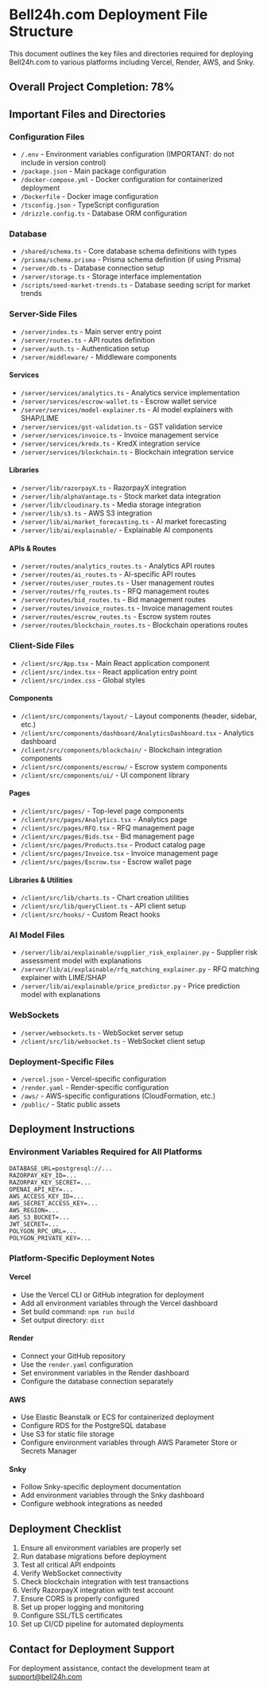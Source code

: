 # Bell24h.com Deployment File Structure

This document outlines the key files and directories required for deploying Bell24h.com to various platforms including Vercel, Render, AWS, and Snky.

## Overall Project Completion: 78%

## Important Files and Directories

### Configuration Files
- `/.env` - Environment variables configuration (IMPORTANT: do not include in version control)
- `/package.json` - Main package configuration
- `/docker-compose.yml` - Docker configuration for containerized deployment
- `/Dockerfile` - Docker image configuration
- `/tsconfig.json` - TypeScript configuration
- `/drizzle.config.ts` - Database ORM configuration

### Database
- `/shared/schema.ts` - Core database schema definitions with types
- `/prisma/schema.prisma` - Prisma schema definition (if using Prisma)
- `/server/db.ts` - Database connection setup
- `/server/storage.ts` - Storage interface implementation
- `/scripts/seed-market-trends.ts` - Database seeding script for market trends

### Server-Side Files
- `/server/index.ts` - Main server entry point
- `/server/routes.ts` - API routes definition
- `/server/auth.ts` - Authentication setup
- `/server/middleware/` - Middleware components

#### Services
- `/server/services/analytics.ts` - Analytics service implementation
- `/server/services/escrow-wallet.ts` - Escrow wallet service
- `/server/services/model-explainer.ts` - AI model explainers with SHAP/LIME
- `/server/services/gst-validation.ts` - GST validation service
- `/server/services/invoice.ts` - Invoice management service
- `/server/services/kredx.ts` - KredX integration service
- `/server/services/blockchain.ts` - Blockchain integration service

#### Libraries
- `/server/lib/razorpayX.ts` - RazorpayX integration
- `/server/lib/alphaVantage.ts` - Stock market data integration
- `/server/lib/cloudinary.ts` - Media storage integration
- `/server/lib/s3.ts` - AWS S3 integration
- `/server/lib/ai/market_forecasting.ts` - AI market forecasting
- `/server/lib/ai/explainable/` - Explainable AI components

#### APIs & Routes
- `/server/routes/analytics_routes.ts` - Analytics API routes
- `/server/routes/ai_routes.ts` - AI-specific API routes
- `/server/routes/user_routes.ts` - User management routes
- `/server/routes/rfq_routes.ts` - RFQ management routes
- `/server/routes/bid_routes.ts` - Bid management routes
- `/server/routes/invoice_routes.ts` - Invoice management routes
- `/server/routes/escrow_routes.ts` - Escrow system routes
- `/server/routes/blockchain_routes.ts` - Blockchain operations routes

### Client-Side Files
- `/client/src/App.tsx` - Main React application component
- `/client/src/index.tsx` - React application entry point
- `/client/src/index.css` - Global styles

#### Components
- `/client/src/components/layout/` - Layout components (header, sidebar, etc.)
- `/client/src/components/dashboard/AnalyticsDashboard.tsx` - Analytics dashboard
- `/client/src/components/blockchain/` - Blockchain integration components
- `/client/src/components/escrow/` - Escrow system components
- `/client/src/components/ui/` - UI component library

#### Pages
- `/client/src/pages/` - Top-level page components
- `/client/src/pages/Analytics.tsx` - Analytics page
- `/client/src/pages/RFQ.tsx` - RFQ management page
- `/client/src/pages/Bids.tsx` - Bid management page
- `/client/src/pages/Products.tsx` - Product catalog page
- `/client/src/pages/Invoice.tsx` - Invoice management page
- `/client/src/pages/Escrow.tsx` - Escrow wallet page

#### Libraries & Utilities
- `/client/src/lib/charts.ts` - Chart creation utilities
- `/client/src/lib/queryClient.ts` - API client setup
- `/client/src/hooks/` - Custom React hooks

### AI Model Files
- `/server/lib/ai/explainable/supplier_risk_explainer.py` - Supplier risk assessment model with explanations
- `/server/lib/ai/explainable/rfq_matching_explainer.py` - RFQ matching explainer with LIME/SHAP
- `/server/lib/ai/explainable/price_predictor.py` - Price prediction model with explanations

### WebSockets
- `/server/websockets.ts` - WebSocket server setup
- `/client/src/lib/websocket.ts` - WebSocket client setup

### Deployment-Specific Files
- `/vercel.json` - Vercel-specific configuration
- `/render.yaml` - Render-specific configuration
- `/aws/` - AWS-specific configurations (CloudFormation, etc.)
- `/public/` - Static public assets

## Deployment Instructions

### Environment Variables Required for All Platforms
```
DATABASE_URL=postgresql://...
RAZORPAY_KEY_ID=...
RAZORPAY_KEY_SECRET=...
OPENAI_API_KEY=...
AWS_ACCESS_KEY_ID=...
AWS_SECRET_ACCESS_KEY=...
AWS_REGION=...
AWS_S3_BUCKET=...
JWT_SECRET=...
POLYGON_RPC_URL=...
POLYGON_PRIVATE_KEY=...
```

### Platform-Specific Deployment Notes

#### Vercel
- Use the Vercel CLI or GitHub integration for deployment
- Add all environment variables through the Vercel dashboard
- Set build command: `npm run build`
- Set output directory: `dist`

#### Render
- Connect your GitHub repository
- Use the `render.yaml` configuration
- Set environment variables in the Render dashboard
- Configure the database connection separately

#### AWS
- Use Elastic Beanstalk or ECS for containerized deployment
- Configure RDS for the PostgreSQL database
- Use S3 for static file storage
- Configure environment variables through AWS Parameter Store or Secrets Manager

#### Snky
- Follow Snky-specific deployment documentation
- Add environment variables through the Snky dashboard
- Configure webhook integrations as needed

## Deployment Checklist
1. Ensure all environment variables are properly set
2. Run database migrations before deployment
3. Test all critical API endpoints
4. Verify WebSocket connectivity
5. Check blockchain integration with test transactions
6. Verify RazorpayX integration with test account
7. Ensure CORS is properly configured
8. Set up proper logging and monitoring
9. Configure SSL/TLS certificates
10. Set up CI/CD pipeline for automated deployments

## Contact for Deployment Support
For deployment assistance, contact the development team at support@bell24h.com